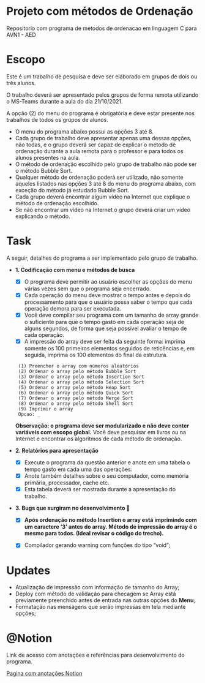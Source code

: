 # Projeto com métodos de Ordenação
Repositorio  com programa de metodos de ordenacao  em linguagem C para AVN1 - AED


# Escopo
Este é um trabalho de pesquisa e deve ser elaborado em grupos de dois ou três alunos.

O trabalho deverá ser apresentado pelos grupos de forma remota utilizando o MS-Teams durante a aula
do dia 21/10/2021.

A opção (2) do menu do programa é obrigatória e deve estar presente nos trabalhos de todos os
grupos de alunos.

- O menu do programa abaixo possui as opções 3 até 8.
- Cada grupo de trabalho deve apresentar apenas uma dessas opções, não todas, e o grupo deverá ser capaz de explicar o método de ordenação durante a aula remota para o professor e para todos os alunos presentes na aula.
- O método de ordenação escolhido pelo grupo de trabalho não pode ser o método Bubble Sort.
- Qualquer método de ordenação poderá ser utilizado, não somente aqueles listados nas opções 3 até 8 do menu do programa abaixo, com exceção do método já estudado Bubble Sort.
- Cada grupo deverá encontrar algum vídeo na Internet que explique o método de ordenação escolhido.
- Se não encontrar um vídeo na Internet o grupo deverá criar um vídeo explicando o método.


# Task
A seguir, detalhes do programa a ser implementado pelo grupo de trabalho.

- **1. Codificação com menu e métodos de busca**
    - [x]  O programa deve permitir ao usuário escolher as opções do menu várias vezes sem que o programa seja encerrado.
    - [x]  Cada operação do menu deve mostrar o tempo antes e depois do processamento para que o usuário possa saber o tempo que cada operação demora para ser executada.
    - [x]  Você deve compilar seu programa com um tamanho de array grande o suficiente para que o tempo gasto em cada operação seja de alguns segundos, de forma que seja possível avaliar o tempo de cada operação.
    - [x]  A impressão do array deve ser feita da seguinte forma: imprima somente os 100 primeiros elementos seguidos de reticências e, em seguida, imprima os 100 elementos do final da estrutura.
    
    ```
     (1) Preencher o array com números aleatórios
     (2) Ordenar o array pelo método Bubble Sort
     (3) Ordenar o array pelo método Insertion Sort
     (4) Ordenar o array pelo método Selection Sort
     (5) Ordenar o array pelo método Heap Sort
     (6) Ordenar o array pelo método Quick Sort
     (7) Ordenar o array pelo método Merge Sort
     (8) Ordenar o array pelo método Shell Sort
     (9) Imprimir o array
     Opcao: _
    ```
    
    **Observação: o programa deve ser modularizado e não deve conter variáveis com escopo global.** Você deve pesquisar em livros ou na Internet e encontrar os algoritmos de cada método de ordenação.
    
- **2. Relatórios para apresentação**
    - [x]  Execute o programa da questão anterior e anote em uma tabela o tempo gasto em cada uma das operações.
    - [x]  Anote também detalhes sobre o seu computador, como memória primária, processador, cache etc.
    - [x]  Esta tabela deverá ser mostrada durante a apresentação do trabalho.
- **3. Bugs que surgiram no desenvolvimento 🦟**
    - [x]  **Após ordenação no método Insertion o array está imprimindo com um caractere ‘3’ antes do array. Método de impressão do array é o mesmo para todos. (Ideal revisar o código do trecho).**
    - [x]  Compilador gerando warning com funções do tipo “void”;


# Updates
 - Atualização de impressão com informação de tamanho do Array;
 - Deploy com método de validação para checagem se Array está previamente preenchido antes de entrada nas outras opções do **Menu**;
 - Formatação nas mensagens que serão impressas em tela mediante opções;


# @Notion
Link de acesso com anotações e referências para desenvolvimento do programa.

[Pagina com anotações Notion](https://www.notion.so/Algoritmo-de-Ordena-o-6579e183124e4f23a94872a81ec69b48)

